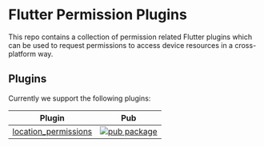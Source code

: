 # Flutter Permission Plugins

This repo contains a collection of permission related Flutter plugins which can be used to request permissions to access device resources in a cross-platform way.

## Plugins

Currently we support the following plugins:

| Plugin | Pub |
|--------|-----|
| [location_permissions](./packages/location_permissions/) | [![pub package](https://img.shields.io/pub/v/location_permissions.svg)](https://pub.dartlang.org/packages/location_permissions) |
